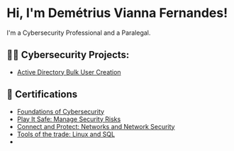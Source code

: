 <h1>Hi, I'm Demétrius Vianna Fernandes! </h1>
I'm a Cybersecurity Professional and a Paralegal. 

<h2>👨‍💻 Cybersecurity Projects:</h2>

  - [Active Directory Bulk User Creation](https://github.com/joshmadakor1/AD_PS)

<h2> 📃 Certifications </h2>

- [Foundations of Cybersecurity](https://drive.google.com/file/d/1RkuNxMcoW_b2DDoUGqI1l3iB3AMEYLeU/view?usp=drive_link)
- [Play It Safe: Manage Security Risks](https://drive.google.com/file/d/1Fg-bK3DAFJRpW2vChvU6En7W9Km6TEM8/view?usp=drive_link)
- [Connect and Protect: Networks and Network Security](https://drive.google.com/file/d/1uso48S4KHeziUrpk-OaSGtURKQhgidNR/view?usp=drive_link)
- [Tools of the trade: Linux and SQL](https://drive.google.com/file/d/1Mg0LdUI-q8rtc9jNnlD1_sn2jFJ95rzQ/view?usp=drive_link)
- 
